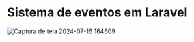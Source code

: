 # Sistema de eventos em Laravel



![Captura de tela 2024-07-16 164609](https://github.com/user-attachments/assets/5bfc92d3-313d-4296-9819-193c2e3916e6)
